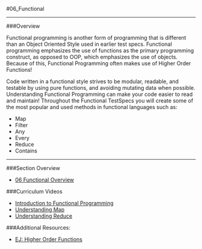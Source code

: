 #06_Functional
<hr>

###Overview

Functional programming is another form of programming that is different than an Object Oriented Style used in earlier test specs. Functional programming emphasizes the use of functions as the primary programming construct, as opposed to OOP, which emphasizes the use of objects. Because of this, Functional Programming often makes use of Higher Order Functions! 

Code written in a functional style strives to be modular, readable, and testable by using pure functions, and avoiding mutating data when possible.  Understanding Functional Programming can make your code easier to read and maintain! Throughout the Functional TestSpecs you will create some of the most popular and used methods in functional languages such as: 

- Map
- Filter
- Any
- Every
- Reduce
- Contains

<hr>

###Section Overview

- [06 Functional Overview](https://youtu.be/drRJBYm9q0Y)

###Curriculum Videos

- [Introduction to Functional Programming](http://www.youtube.com/watch?v=WXfc2qpfUdY)
- [Understanding Map](http://www.youtube.com/watch?v=FeNexLV9VfI)
- [Understanding Reduce](http://www.youtube.com/watch?v=43U38xqmHOI)

###Additional Resources:

- [EJ: Higher Order Functions](http://eloquentjavascript.net/05_higher_order.html)
